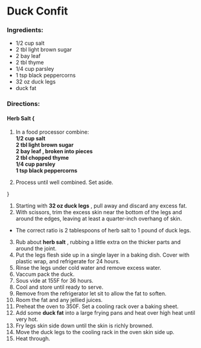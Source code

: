 # Duck Confit 

### Ingredients: 
* 1/2 cup salt
* 2 tbl light brown sugar
* 2 bay leaf
* 2 tbl thyme
* 1/4 cup parsley
* 1 tsp black peppercorns
* 32 oz duck legs
*  duck fat

### Directions: 

#### Herb Salt {
1. In a food processor combine:  
**1/2 cup salt**   
**2 tbl light brown sugar**   
**2 bay leaf , broken into pieces**   
**2 tbl chopped thyme**   
**1/4 cup parsley**   
**1 tsp black peppercorns**   


2. Process until well combined. Set aside. 

}

1. Starting with **32 oz duck legs** , pull away and discard any excess fat. 
2. With scissors, trim the excess skin near the bottom of the legs and around the edges, leaving at least a quarter-inch overhang of skin. 
* The correct ratio is 2 tablespoons of herb salt to 1 pound of duck legs. 
3. Rub about **herb salt** , rubbing a little extra on the thicker parts and around the joint. 
4. Put the legs flesh side up in a single layer in a baking dish. Cover with plastic wrap, and refrigerate for 24 hours. 
5. Rinse the legs under cold water and remove excess water. 
6. Vaccum pack the duck. 
7. Sous vide at 155F for 36 hours. 
8. Cool and store until ready to serve. 
9. Remove from the refrigerator let sit to allow the fat to soften. 
10. Room the fat and any jellied juices. 
11. Preheat the oven to 350F. Set a cooling rack over a baking sheet. 
12. Add some **duck fat** into a large frying pans and heat over high heat until very hot. 
13. Fry legs skin side down until the skin is richly browned. 
14. Move the duck legs to the cooling rack in the oven skin side up. 
15. Heat through. 
